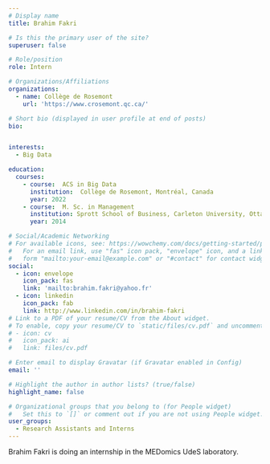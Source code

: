 ```yaml
---
# Display name
title: Brahim Fakri

# Is this the primary user of the site?
superuser: false

# Role/position
role: Intern

# Organizations/Affiliations
organizations:
  - name: Collège de Rosemont
    url: 'https://www.crosemont.qc.ca/'

# Short bio (displayed in user profile at end of posts)
bio: 


interests:
  - Big Data

education:
  courses:
    - course:  ACS in Big Data
      institution:  Collège de Rosemont, Montréal, Canada
      year: 2022
    - course:  M. Sc. in Management
      institution: Sprott School of Business, Carleton University, Ottawa, Canada
      year: 2014

# Social/Academic Networking
# For available icons, see: https://wowchemy.com/docs/getting-started/page-builder/#icons
#   For an email link, use "fas" icon pack, "envelope" icon, and a link in the
#   form "mailto:your-email@example.com" or "#contact" for contact widget.
social:
  - icon: envelope
    icon_pack: fas
    link: 'mailto:brahim.fakri@yahoo.fr'
  - icon: linkedin
    icon_pack: fab
    link: http://www.linkedin.com/in/brahim-fakri
# Link to a PDF of your resume/CV from the About widget.
# To enable, copy your resume/CV to `static/files/cv.pdf` and uncomment the lines below.
# - icon: cv
#   icon_pack: ai
#   link: files/cv.pdf

# Enter email to display Gravatar (if Gravatar enabled in Config)
email: ''

# Highlight the author in author lists? (true/false)
highlight_name: false

# Organizational groups that you belong to (for People widget)
#   Set this to `[]` or comment out if you are not using People widget.
user_groups:
  - Research Assistants and Interns
---
```


  Brahim Fakri is doing an internship in the MEDomics UdeS laboratory.
